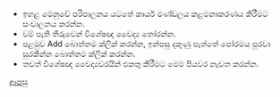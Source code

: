 * ඉහළ මෙනුවේ පරිපාලනය යටතේ කාර්ය මණ්ඩලය කළමනාකරණය කිරීමට සංචාලනය කරන්න.
* වම් පැති තීරුවෙන් විශේෂඥ වෛද්‍ය තෝරන්න.
* පළමුව Add බොත්තම ක්ලික් කරන්න, ඉන්පසු දකුණු පැත්තේ පෝරමය පුරවා සුරකින්න බොත්තම ක්ලික් කරන්න.
* තවත් විශේෂඥ වෛද්‍යවරයින් එකතු කිරීමට මෙම පියවර නැවත කරන්න.

[ආපසු](https://github.com/hmislk/hmis/wiki/%E0%B6%9A%E0%B7%8F%E0%B6%BB%E0%B7%8A%E0%B6%BA-%E0%B6%B8%E0%B6%AB%E0%B7%8A%E0%B6%A9%E0%B6%BD%E0%B6%BA-%E0%B6%9A%E0%B7%85%E0%B6%B8%E0%B6%B1%E0%B7%8F%E0%B6%9A%E0%B6%BB%E0%B6%AB%E0%B6%BA)